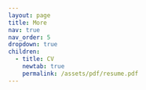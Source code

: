 ```yaml
---
layout: page
title: More
nav: true
nav_order: 5
dropdown: true
children:
  - title: CV
    newtab: true
    permalink: /assets/pdf/resume.pdf
---
```

